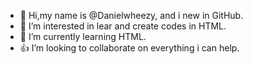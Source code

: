 - 👋 Hi,my name is @Danielwheezy, and i new in GitHub.
- 👀 I’m interested in lear and create codes in HTML.
- 🌱 I’m currently learning HTML.
- 👍 I’m looking to collaborate on everything i can help.
<!--- 📫 How to reach me

Danielwheezy/Danielwheezy is a ✨ special ✨ repository because its `README.md` (this file) appears on your GitHub profile.
You can click the Preview link to take a look at your changes.
--->
